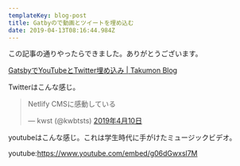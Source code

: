 ```yaml
---
templateKey: blog-post
title: Gatbyので動画とツイートを埋め込む
date: 2019-04-13T08:16:44.984Z
---
```

この記事の通りやったらできました。ありがとうございます。

[GatsbyでYouTubeとTwitter埋め込み \| Takumon Blog](https://takumon.com/2018/10/07/)

Twitterはこんな感じ。

<blockquote class="twitter-tweet" data-lang="ja"><p lang="ja" dir="ltr">Netlify CMSに感動している</p>&mdash; kwst (@kwbtsts) <a href="https://twitter.com/kwbtsts/status/1115987143900389376?ref_src=twsrc%5Etfw">2019年4月10日</a></blockquote>

youtubeはこんな感じ。これは学生時代に手がけたミュージックビデオ。

youtube:https://www.youtube.com/embed/g06dGwxsl7M
